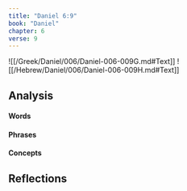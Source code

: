 ```yaml
---
title: "Daniel 6:9"
book: "Daniel"
chapter: 6
verse: 9
---
```

![[/Greek/Daniel/006/Daniel-006-009G.md#Text]]
![[/Hebrew/Daniel/006/Daniel-006-009H.md#Text]]

## Analysis

#### Words

#### Phrases

#### Concepts

## Reflections
